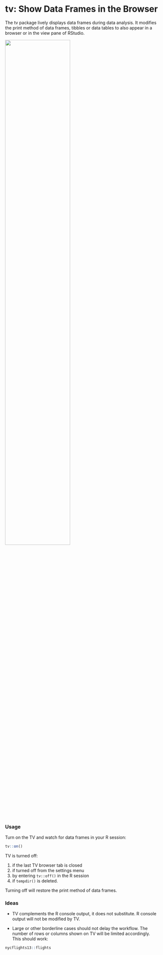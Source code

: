 # tv: Show Data Frames in the Browser

The tv package lively displays data frames during data analysis.
It modifies the print method of data frames, tibbles or data tables to also appear in a browser or in the view pane of RStudio.

<img src="https://raw.githubusercontent.com/christophsax/seasonal/master/inst/screenshot/tv.png" width="65%"/>


### Usage

Turn on the TV and watch for data frames in your R session:

```r
tv::on()
```

TV is turned off:

1. if the last TV browser tab is closed
2. if turned off from the settings menu
3. by entering `tv::off()` in the R session
4. if `tempdir()` is deleted.

Turning off will restore the print method of data frames.

### Ideas

- TV complements the R console output, it does not substitute. R console output will not be modified by TV.

- Large or other borderline cases should not delay the workflow. The number of rows or columns shown on TV will be limited accordingly. This should work:

```r
nycflights13::flights
```

